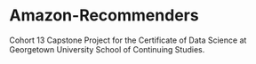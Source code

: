 # Amazon-Recommenders
Cohort 13 Capstone Project for the Certificate of Data Science at Georgetown University School of Continuing Studies.
